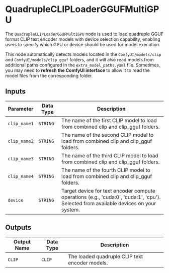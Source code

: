 # QuadrupleCLIPLoaderGGUFMultiGPU

The `QuadrupleCLIPLoaderGGUFMultiGPU` node is used to load quadruple GGUF format CLIP text encoder models with device selection capability, enabling users to specify which GPU or device should be used for model execution.

This node automatically detects models located in the `ComfyUI/models/clip` and `ComfyUI/models/clip_gguf` folders, and it will also read models from additional paths configured in the `extra_model_paths.yaml` file. Sometimes, you may need to **refresh the ComfyUI interface** to allow it to read the model files from the corresponding folder.

## Inputs

| Parameter | Data Type | Description |
| --- | --- | --- |
| `clip_name1` | `STRING` | The name of the first CLIP model to load from combined clip and clip_gguf folders. |
| `clip_name2` | `STRING` | The name of the second CLIP model to load from combined clip and clip_gguf folders. |
| `clip_name3` | `STRING` | The name of the third CLIP model to load from combined clip and clip_gguf folders. |
| `clip_name4` | `STRING` | The name of the fourth CLIP model to load from combined clip and clip_gguf folders. |
| `device` | `STRING` | Target device for text encoder compute operations (e.g., 'cuda:0', 'cuda:1', 'cpu'). Selected from available devices on your system. |

## Outputs

| Output Name | Data Type | Description |
| --- | --- | --- |
| `CLIP` | `CLIP` | The loaded quadruple CLIP text encoder models. |
